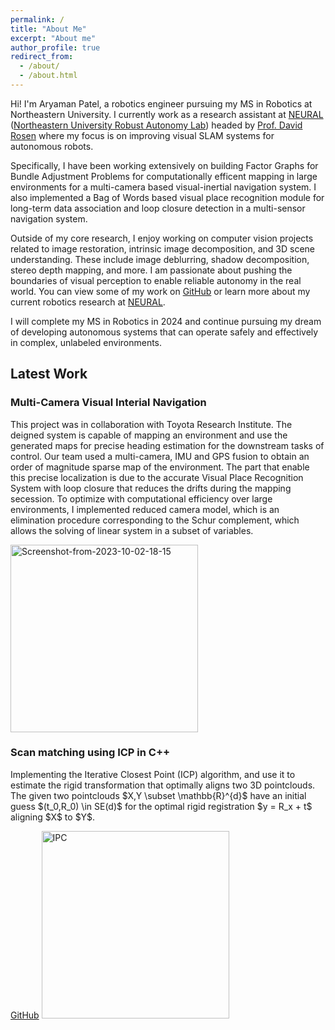 ```yaml
---
permalink: /
title: "About Me"
excerpt: "About me"
author_profile: true
redirect_from: 
  - /about/
  - /about.html
---
```


Hi! I'm Aryaman Patel, a robotics engineer pursuing my MS in Robotics at Northeastern University. I currently work as a research assistant at [NEURAL](https://neural.lab.northeastern.edu/) ([Northeastern University Robust Autonomy Lab](https://neural.lab.northeastern.edu/)) headed by [Prof. David Rosen](https://david-m-rosen.github.io/) where my focus is on improving visual SLAM systems for autonomous robots.

Specifically, I have been working extensively on building Factor Graphs for Bundle Adjustment Problems for computationally efficent mapping in large environments for a multi-camera based visual-inertial navigation system. I also implemented a Bag of Words based visual place recognition module for long-term data association and loop closure detection in a multi-sensor navigation system.

Outside of my core research, I enjoy working on computer vision projects related to image restoration, intrinsic image decomposition, and 3D scene understanding. These include image deblurring, shadow decomposition, stereo depth mapping, and more. I am passionate about pushing the boundaries of visual perception to enable reliable autonomy in the real world. You can view some of my work on [GitHub](https://github.com/aryaman-patel) or learn more about my current robotics research at [NEURAL](https://neural.lab.northeastern.edu/).

I will complete my MS in Robotics in 2024 and continue pursuing my dream of developing autonomous systems that can operate safely and effectively in complex, unlabeled environments.


## Latest Work

<div class="row">
  <div class="col-md-6">
    <h3>Multi-Camera Visual Interial Navigation</h3>
    <p>This project was in collaboration with Toyota Research Institute. The deigned system is capable of mapping an environment and use the generated maps for precise heading estimation for the downstream tasks of control. Our team used a multi-camera, IMU and GPS fusion to obtain an order of magnitude sparse map of the environment. The part that enable this precise localization is due to the accurate Visual Place Recognition System with loop closure that reduces the drifts during the mapping secession. To optimize with computational efficiency over large environments, I implemented reduced camera model, which is an elimination procedure corresponding to the Schur complement, which allows the solving of linear system in a subset of variables.</p>
    <img src="https://github.com/aryaman-patel/aryaman-patel.github.io/assets/117113574/094c4e0d-8dbe-48a9-86dd-f7f379582ce5" alt="Screenshot-from-2023-10-02-18-15" style="width: 300px;">
  </div>
  <div class="col-md-6">
    <h3>Scan matching using ICP in C++</h3>
    <p>Implementing the Iterative Closest Point (ICP) algorithm, and use it to estimate the rigid transformation that optimally aligns two 3D pointclouds. The given two pointclouds $X,Y \subset \mathbb{R}^{d}$ have an initial guess $(t_0,R_0) \in SE(d)$ for the optimal rigid registration $y = R_x + t$ aligning $X$ to $Y$.</p>
    <a href="https://github.com/aryaman-patel/MobileRobotics5550#scan-matching-using-iterative-closest-point">GitHub</a>
    <img src="https://user-images.githubusercontent.com/117113574/211952055-67412be5-07ea-4b9a-ad75-f353488a2d84.png" alt="IPC" style="width: 300px;">
  </div>
</div>